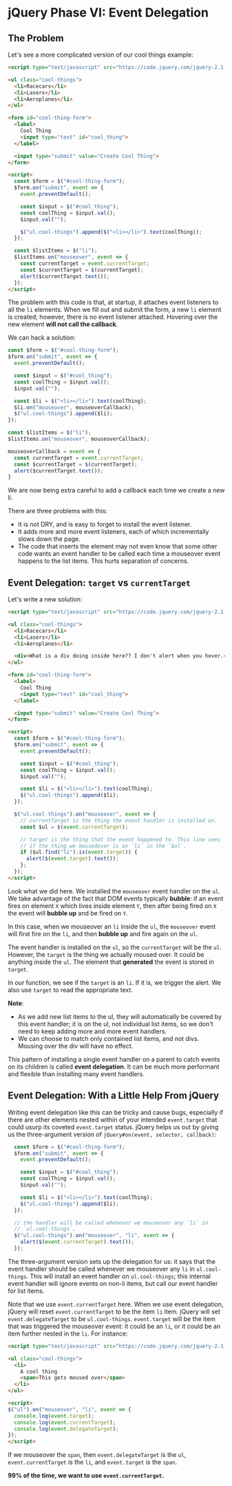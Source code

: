# jQuery Phase VI: Event Delegation

## The Problem

Let's see a more complicated version of our cool things example:

```html
<script type="text/javascript" src="https://code.jquery.com/jquery-2.1.1.js"></script>

<ul class="cool-things">
  <li>Racecars</li>
  <li>Lasers</li>
  <li>Aeroplanes</li>
</ul>

<form id="cool-thing-form">
  <label>
    Cool Thing
    <input type="text" id="cool_thing">
  </label>

  <input type="submit" value="Create Cool Thing">
</form>

<script>
  const $form = $("#cool-thing-form");
  $form.on("submit", event => {
    event.preventDefault();

    const $input = $("#cool_thing");
    const coolThing = $input.val();
    $input.val("");

    $("ul.cool-things").append($("<li></li>").text(coolThing));
  });

  const $listItems = $("li");
  $listItems.on("mouseover", event => {
    const currentTarget = event.currentTarget;
    const $currentTarget = $(currentTarget);
    alert($currentTarget.text());
  });
</script>
```

The problem with this code is that, at startup, it attaches event
listeners to all the `li` elements. When we fill out and submit the
form, a new `li` element is created; however, there is no event
listener attached. Hovering over the new element **will not call the
callback**.

We can hack a solution:

```js
const $form = $("#cool-thing-form");
$form.on("submit", event => {
  event.preventDefault();

  const $input = $("#cool_thing");
  const coolThing = $input.val();
  $input.val("");

  const $li = $("<li></li>").text(coolThing);
  $li.on("mouseover", mouseoverCallback);
  $("ul.cool-things").append($li);
});

const $listItems = $("li");
$listItems.on("mouseover", mouseoverCallback);

mouseoverCallback = event => {
  const currentTarget = event.currentTarget;
  const $currentTarget = $(currentTarget);
  alert($currentTarget.text());
}
```

We are now being extra careful to add a callback each time we create a
new li.

There are three problems with this:

* It is not DRY, and is easy to forget to install the event listener.
* It adds more and more event listeners, each of which incrementally
  slows down the page.
* The code that inserts the element may not even know that some other
  code wants an event handler to be called each time a mouseover event
  happens to the list items. This hurts separation of concerns.

[event]: https://developer.mozilla.org/en-US/docs/Web/API/Event

## Event Delegation: `target` vs `currentTarget`

Let's write a new solution:


```html
<script type="text/javascript" src="https://code.jquery.com/jquery-2.1.1.js"></script>

<ul class="cool-things">
  <li>Racecars</li>
  <li>Lasers</li>
  <li>Aeroplanes</li>

  <div>What is a div doing inside here?? I don't alert when you hover.</div>
</ul>

<form id="cool-thing-form">
  <label>
    Cool Thing
    <input type="text" id="cool_thing">
  </label>

  <input type="submit" value="Create Cool Thing">
</form>

<script>
  const $form = $("#cool-thing-form");
  $form.on("submit", event => {
    event.preventDefault();

    const $input = $("#cool_thing");
    const coolThing = $input.val();
    $input.val("");

    const $li = $("<li></li>").text(coolThing);
    $("ul.cool-things").append($li);
  });

  $("ul.cool-things").on("mouseover", event => {
    // currentTarget is the thing the event handler is installed on.
    const $ul = $(event.currentTarget);

    // target is the thing that the event happened to. This line sees
    // if the thing we mousedover is an `li` in the `$ul`.
    if ($ul.find("li").is(event.target)) {
      alert($(event.target).text());
    };
  });
</script>
```

Look what we did here. We installed the `mouseover` event handler on
the `ul`. We take advantage of the fact that DOM events typically
**bubble**: if an event fires on element `X` which lives inside
element `Y`, then after being fired on `X` the event will **bubble
up** and be fired on `Y`.

In this case, when we mouseover an `li` inside the `ul`, the
`mouseover` event will first fire on the `li`, and then **bubble up**
and fire again on the `ul`.

The event handler is installed on the `ul`, so the `currentTarget`
will be the `ul`. However, the `target` is the thing we actually
moused over. It could be anything inside the `ul`. The element that
**generated** the event is stored in `target`.

In our function, we see if the `target` is an `li`. If it is, we
trigger the alert. We also use `target` to read the appropriate text.

**Note**:

* As we add new list items to the ul, they will automatically be
  covered by this event handler; it is on the ul, not individual list
  items, so we don't need to keep adding more and more event handlers.
* We can choose to match only contained list items, and not divs.
  Mousing over the div will have no effect.

This pattern of installing a single event handler on a parent to catch
events on its children is called **event delegation**. It can be much
more performant and flexible than installing many event handlers.

## Event Delegation: With a Little Help From jQuery

Writing event delegation like this can be tricky and cause bugs,
especially if there are other elements nested within of your intended
`event.target` that could usurp its coveted `event.target` status.
jQuery helps us out by giving us the three-argument version of
`jQuery#on(event, selector, callback)`:

```js
  const $form = $("#cool-thing-form");
  $form.on("submit", event => {
    event.preventDefault();

    const $input = $("#cool_thing");
    const coolThing = $input.val();
    $input.val("");

    const $li = $("<li></li>").text(coolThing);
    $("ul.cool-things").append($li);
  });

  // the handler will be called whenever we mouseover any `li` in
  // `ul.cool-things`.
  $("ul.cool-things").on("mouseover", "li", event => {
    alert($(event.currentTarget).text());
  });
```

The three-argument version sets up the delegation for us: it says that
the event handler should be called whenever we mouseover any `li` in
`ul.cool-things`. This will install an event handler on
`ul.cool-things`; this internal event handler will ignore events on
non-li items, but call our event handler for list items.

Note that we use `event.currentTarget` here. When we use event
delegation, jQuery will reset `event.currentTarget` to be the item
`li` item. jQuery will set `event.delegateTarget` to be
`ul.cool-things`. `event.target` will be the item that was triggered
the mouseover event: it could be an `li`, or it could be an item
further nested in the `li`. For instance:

```html
<script type="text/javascript" src="https://code.jquery.com/jquery-2.1.1.js"></script>

<ul class="cool-things">
  <li>
    A cool thing
    <span>This gets moused over</span>
  </li>
</ul>

<script>
$("ul").on("mouseover", "li", event => {
  console.log(event.target);
  console.log(event.currentTarget);
  console.log(event.delegateTarget);
});
</script>
```

If we mouseover the `span`, then `event.delegateTarget` is the `ul`,
`event.currentTarget` is the `li`, and `event.target` is the `span`.

**99% of the time, we want to use `event.currentTarget`.**
